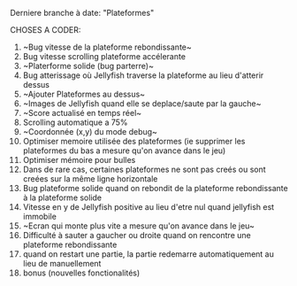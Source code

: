 Derniere branche à date: "Plateformes"

CHOSES A CODER:

1) ~Bug vitesse de la plateforme rebondissante~ 
2) Bug vitesse scrolling plateforme accélerante 
3) ~Platerforme solide (bug parterre)~ 
4) Bug atterissage où Jellyfish traverse la plateforme au lieu d'atterir dessus
5) ~Ajouter Plateformes au dessus~ 
6) ~Images de Jellyfish quand elle se deplace/saute par la gauche~ 
7) ~Score actualisé en temps réel~ 
8) Scrolling automatique a 75%
9) ~Coordonnée (x,y) du mode debug~ 
10) Optimiser memoire utilisée des plateformes (ie supprimer les plateformes du bas a mesure qu'on avance dans le jeu)
11) Optimiser mémoire pour bulles
12) Dans de rare cas, certaines plateformes ne sont pas creés ou sont creées sur la même ligne horizontale
13) Bug plateforme solide quand on rebondit de la plateforme rebondissante à la plateforme solide
14) Vitesse en y de Jellyfish positive au lieu d'etre nul quand jellyfish est immobile
15) ~Ecran qui monte plus vite a mesure qu'on avance dans le jeu~
16) Difficulté à sauter a gaucher ou droite quand on rencontre une plateforme rebondissante
17) quand on restart une partie, la partie redemarre automatiquement au lieu de manuellement
18) bonus (nouvelles fonctionalités)

